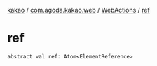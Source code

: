 [kakao](../../index.md) / [com.agoda.kakao.web](../index.md) / [WebActions](index.md) / [ref](./ref.md)

# ref

`abstract val ref: Atom<ElementReference>`